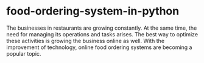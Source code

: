 # food-ordering-system-in-python
The businesses in restaurants are growing constantly.  At the same time, the need for managing its operations and tasks arises.  The best way to optimize these activities is growing   the business online as well. With the improvement of technology, online food ordering systems are becoming a popular topic. 
